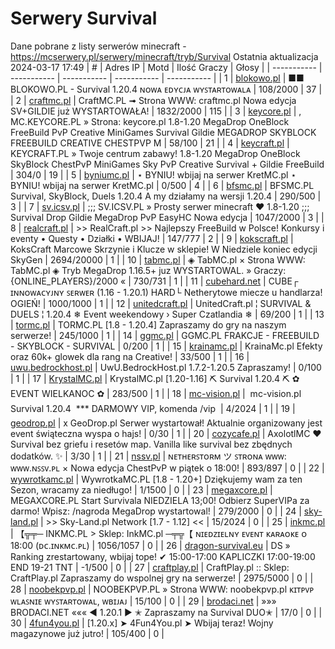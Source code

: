 
# Serwery Survival
Dane pobrane z listy serwerów minecraft - https://mcserwery.pl/serwery/minecraft/tryb/Survival
Ostatnia aktualizacja 2024-03-17 17:49
| # | Adres IP | Motd | Ilość Graczy | Głosy |
| ----------- | ----------- | ----------- | ----------- | ----------- |
| 1 | 	[blokowo.pl](https://mcserwery.pl/serwery/minecraft/98/) | ■■ BLOKOWO.PL - Survival 1.20.4 ɴᴏᴡᴀ ᴇᴅʏᴄᴊᴀ ᴡʏꜱᴛᴀʀᴛᴏᴡᴀʟᴀ | 108/2000 | 37 |
| 2 | 	[craftmc.pl](https://mcserwery.pl/serwery/minecraft/87/) | CraftMC.PL ➟ Strona WWW: craftmc.pl Nowa edycja SV+GILDIE już WYSTARTOWAŁA! | 1832/2000 | 115 |
| 3 | 	[keycore.pl](https://mcserwery.pl/serwery/minecraft/252/) | , MC.KEYCORE.PL » Strona: keycore.pl 1.8-1.20 MegaDrop OneBlock FreeBuild PvP Creative MiniGames Survival Gildie MEGADROP SKYBLOCK FREEBUILD CREATIVE CHESTPVP M | 58/100 | 21 |
| 4 | 	[keycraft.pl](https://mcserwery.pl/serwery/minecraft/255/) | KEYCRAFT.PL » Twoje centrum zabawy! 1.8-1.20 MegaDrop  OneBlock  SkyBlock  ChestPvP  MiniGames  Sky PvP  Creative  Survival + Gildie  FreeBuild | 304/0 | 19 |
| 5 | 	[byniumc.pl](https://mcserwery.pl/serwery/minecraft/157/) | ⋆ BYNIU! wbijaj na serwer KretMC.pl ⋆ BYNIU! wbijaj na serwer KretMC.pl | 0/500 | 4 |
| 6 | 	[bfsmc.pl](https://mcserwery.pl/serwery/minecraft/2/) | BFSMC.PL  Survival, SkyBlock, Duels  1.20.4 A my działamy na wersji 1.20.4 | 290/500 | 3 |
| 7 | 	[sv.icsv.pl](https://mcserwery.pl/serwery/minecraft/261/) | ;;; SV.ICSV.PL » Prosty serwer minecraft ❤ 1.8-1.20 ;;;  Survival  Drop  Gildie  MegaDrop  PvP  EasyHC  Nowa edycja | 1047/2000 | 3 |
| 8 | 	[realcraft.pl](https://mcserwery.pl/serwery/minecraft/63/) | >> RealCraft.pl >> Najlepszy FreeBuild w Polsce! Konkursy i eventy • Questy • Działki • WBIJAJ! | 147/777 | 2 |
| 9 | 	[kokscraft.pl](https://mcserwery.pl/serwery/minecraft/1/) | KoksCraft  Marcowe Skrzynie i Klucze w sklepie! W Niedziele koniec edycji SkyGen | 2694/20000 | 1 |
| 10 | 	[tabmc.pl](https://mcserwery.pl/serwery/minecraft/3/) | ◈ TabMC.pl × Strona WWW: TabMC.pl  ◈ Tryb MegaDrop 1.16.5+ juz WYSTARTOWAL. » Graczy: {ONLINE_PLAYERS}/2000 « | 730/731 | 1 |
| 11 | 	[cubehard.net](https://mcserwery.pl/serwery/minecraft/10/) | CUBE┌ ɪɴɴᴏᴡᴀᴄʏᴊɴʏ ꜱᴇʀᴡᴇʀ (1.16 - 1.20.1) HARD└ Netherytowe miecze u handlarza! OGIEŃ! | 1000/1000 | 1 |
| 12 | 	[unitedcraft.pl](https://mcserwery.pl/serwery/minecraft/11/) | UnitedCraft.pl ¦ SURVIVAL & DUELS ¦ 1.20.4 ❄ Event weekendowy › Super Czatlandia ❄ | 69/200 | 1 |
| 13 | 	[tormc.pl](https://mcserwery.pl/serwery/minecraft/35/) | TORMC.PL [1.8 - 1.20.4] Zapraszamy do gry na naszym serwerze! | 245/1000 | 1 |
| 14 | 	[ggmc.pl](https://mcserwery.pl/serwery/minecraft/38/) | GGMC.PL  FRAKCJE - FREEBUILD - SKYBLOCK - SURVIVAL | 0/200 | 1 |
| 15 | 	[krainamc.pl](https://mcserwery.pl/serwery/minecraft/39/) | KrainaMc.pl  Efekty oraz 60k+ glowek dla rang na Creative! | 33/500 | 1 |
| 16 | 	[uwu.bedrockhost.pl](https://mcserwery.pl/serwery/minecraft/101/) | UwU.BedrockHost.pl  1.7.2-1.20.5 Zapraszamy! | 0/100 | 1 |
| 17 | 	[KrystalMC.pl](https://mcserwery.pl/serwery/minecraft/202/) | KrystalMC.pl [1.20-1.16]  ⛏ Survival 1.20.4 ⛏  ✿ EVENT WIELKANOC ✿ | 283/500 | 1 |
| 18 | 	[mc-vision.pl](https://mcserwery.pl/serwery/minecraft/211/) |  mc-vision.pl  Survival 1.20.4  *** DARMOWY VIP, komenda /vip  | 4/2024 | 1 |
| 19 | 	[geodrop.pl](https://mcserwery.pl/serwery/minecraft/217/) | x GeoDrop.pl Serwer wystartował! Aktualnie organizowany jest event świąteczna wyspa o hajs! | 0/30 | 1 |
| 20 | 	[cozycafe.pl](https://mcserwery.pl/serwery/minecraft/250/) | AxolotlMC ❤ Survival bez griefu i resetów map. Vanilla like survival bez zbędnych dodatków. ✨ | 3/30 | 1 |
| 21 | 	[nssv.pl](https://mcserwery.pl/serwery/minecraft/4/) | ɴᴇᴛʜᴇʀꜱᴛᴏʀᴍ ツ ꜱᴛʀᴏɴᴀ ᴡᴡᴡ: ᴡᴡᴡ.ɴꜱꜱᴠ.ᴘʟ × Nowa edycja ChestPvP w piątek o 18:00! | 893/897 | 0 |
| 22 | 	[wywrotkamc.pl](https://mcserwery.pl/serwery/minecraft/6/) | WywrotkaMC.PL [1.8 - 1.20+] Dziękujemy wam za ten Sezon, wracamy za niedługo! | 1/1500 | 0 |
| 23 | 	[megaxcore.pl](https://mcserwery.pl/serwery/minecraft/7/) | MEGAXCORE.PL Start Survivala NIEDZIELA 13;00! Odbierz SuperVIPa za darmo! Wpisz: /nagroda  MegaDrop wystartowal! | 279/2000 | 0 |
| 24 | 	[sky-land.pl](https://mcserwery.pl/serwery/minecraft/8/) | >> Sky-Land.pl Network [1.7 - 1.12] << | 15/2024 | 0 |
| 25 | 	[inkmc.pl](https://mcserwery.pl/serwery/minecraft/15/) | 【╦╤─ INKMC.PL > Sklep: InkMC.pl  ─╤╦【 ɴɪᴇᴅᴢɪᴇʟɴʏ ᴇᴠᴇɴᴛ ᴋᴀʀᴀᴏᴋᴇ ᴏ 18:00 (ᴅᴄ.ɪɴᴋᴍᴄ.ᴘʟ) | 1056/1057 | 0 |
| 26 | 	[dragon-survival.eu](https://mcserwery.pl/serwery/minecraft/19/) |  DS » Ranking zrestartowany, wbijaj tope! ✔ 15:00-17:00 KAPLICZKI 17:00-19:00 END 19-21 TNT | -1/500 | 0 |
| 27 | 	[craftplay.pl](https://mcserwery.pl/serwery/minecraft/25/) | CraftPlay.pl :: Sklep: CraftPlay.pl Zapraszamy do wspolnej gry na serwerze! | 2975/5000 | 0 |
| 28 | 	[noobekpvp.pl](https://mcserwery.pl/serwery/minecraft/28/) | NOOBEKPVP.PL » Strona WWW: noobekpvp.pl ᴋɪᴛᴘᴠᴘ ᴡʟᴀꜱɴɪᴇ ᴡʏꜱᴛᴀʀᴛᴏᴡᴀʟ, ᴡʙɪᴊᴀᴊ | 15/100 | 0 |
| 29 | 	[brodaci.net](https://mcserwery.pl/serwery/minecraft/30/) | »»» BRODACI.NET ««« ◄ 1.20.1 ►  ✭ Zapraszamy na Survival DUO✭ | 17/0 | 0 |
| 30 | 	[4fun4you.pl](https://mcserwery.pl/serwery/minecraft/31/) | [1.20.x] ➤ 4Fun4You.pl ➤ Wbijaj teraz! Wojny magazynowe już jutro! | 105/400 | 0 |
